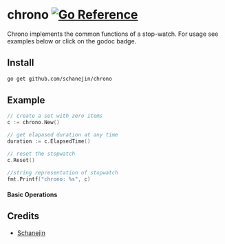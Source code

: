 # chrono [![Go Reference](https://pkg.go.dev/badge/github.com/schanejin/chrono.svg)](https://pkg.go.dev/github.com/schanejin/chrono)
Chrono implements the common functions of a stop-watch.
For usage see examples below or click on the godoc badge.

## Install
```bash
go get github.com/schanejin/chrono
```
 ## Example
```go
// create a set with zero items
c := chrono.New()

// get elapased duration at any time
duration := c.ElapsedTime()

// reset the stopwatch
c.Reset()

//string representation of stopwatch
fmt.Printf("chrono: %s", c)
```
#### Basic Operations

## Credits

* [Schanejin](https://github.com/schanejin)
